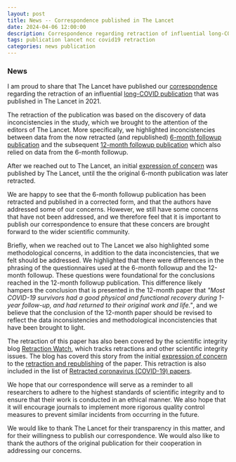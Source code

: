 ```yaml
---
layout: post
title: News -- Correspondence published in The Lancet
date: 2024-04-06 12:00:00
description: Correspondence regarding retraction of influential long-COVID publication published in The Lancet
tags: publication lancet ncc covid19 retraction
categories: news publication
---
```


### News

I am proud to share that The Lancet have published our [correspondence](<https://www.thelancet.com/journals/lancet/article/PIIS0140-6736(24)00414-8/fulltext>) regarding the retraction of an influential [long-COVID publication](<https://www.thelancet.com/journals/lancet/article/PIIS0140-6736(20)32656-8/fulltext>) that was published in The Lancet in 2021.

The retraction of the publication was based on the discovery of data inconcistencies in the study, which we brought to the attention of the editors of The Lancet. More specifically, we highlighted inconcistencies between data from the now retracted (and republished) [6-month followup publication](<https://www.thelancet.com/journals/lancet/article/PIIS0140-6736(20)32656-8/fulltext>) and the subsequent [12-month followup publication](<https://www.thelancet.com/journals/lancet/article/PIIS0140-6736(21)01755-4/fulltext>) which also relied on data from the 6-month followup.

After we reached out to The Lancet, an initial [expression of concern](<https://www.thelancet.com/journals/lancet/article/PIIS0140-6736(22)02370-4/fulltext>) was published by The Lancet, until the the original 6-month publication was later retracted.

We are happy to see that the 6-month followup publication has been retracted and published in a corrected form, and that the authors have addressed some of our concerns. However, we still have some concerns that have not been addressed, and we therefore feel that it is important to publish our correspondence to ensure that these concers are brought forward to the wider scientific community.

Briefly, when we reached out to The Lancet we also highlighted some methodological concerns, in addition to the data inconcistencies, that we felt should be addressed. We highlighted that there were differences in the phrasing of the questionnaires used at the 6-month followup and the 12-month followup. These questions were foundational for the conclusions reached in the 12-month followup publication. This difference likely hampers the conclusion that is presented in the 12-month paper that _"Most COVID-19 survivors had a good physical and functional recovery during 1-year follow-up, and had returned to their original work and life."_, and we believe that the conclusion of the 12-month paper should be revised to reflect the data inconsistencies and methodological inconcistencies that have been brought to light.

The retraction of this paper has also been covered by the scientific integrity blog [Retraction Watch](https://retractionwatch.com/), which tracks retractions and other scientific integrity issues. The blog has coverd this story from the initial [expression of concern](https://retractionwatch.com/2022/12/01/buzzy-lancet-long-covid-paper-under-investigation-for-data-errors/) to the [retraction and republishing](https://retractionwatch.com/2023/06/13/highly-cited-lancet-long-covid-study-retracted-and-republished/) of the paper. This retraction is also included in the list of [Retracted coronavirus (COVID-19) papers](https://retractionwatch.com/retracted-coronavirus-covid-19-papers/).

We hope that our correspondence will serve as a reminder to all researchers to adhere to the highest standards of scientific integrity and to ensure that their work is conducted in an ethical manner. We also hope that it will encourage journals to implement more rigorous quality control measures to prevent similar incidents from occurring in the future.

We would like to thank The Lancet for their transparency in this matter, and for their willingness to publish our correspondence. We would also like to thank the authors of the original publication for their cooperation in addressing our concerns.
